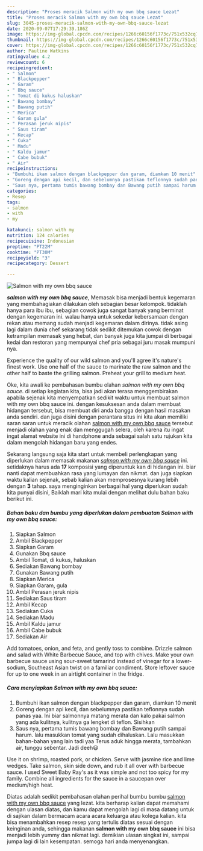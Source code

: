 ```yaml
---
description: "Proses meracik Salmon with my own bbq sauce Lezat"
title: "Proses meracik Salmon with my own bbq sauce Lezat"
slug: 3045-proses-meracik-salmon-with-my-own-bbq-sauce-lezat
date: 2020-09-07T17:29:39.186Z
image: https://img-global.cpcdn.com/recipes/1266c60156f1773c/751x532cq70/salmon-with-my-own-bbq-sauce-foto-resep-utama.jpg
thumbnail: https://img-global.cpcdn.com/recipes/1266c60156f1773c/751x532cq70/salmon-with-my-own-bbq-sauce-foto-resep-utama.jpg
cover: https://img-global.cpcdn.com/recipes/1266c60156f1773c/751x532cq70/salmon-with-my-own-bbq-sauce-foto-resep-utama.jpg
author: Pauline Watkins
ratingvalue: 4.2
reviewcount: 6
recipeingredient:
- " Salmon"
- " Blackpepper"
- " Garam"
- " Bbq sauce"
- " Tomat di kukus haluskan"
- " Bawang bombay"
- " Bawang putih"
- " Merica"
- " Garam gula"
- " Perasan jeruk nipis"
- " Saus tiram"
- " Kecap"
- " Cuka"
- " Madu"
- " Kaldu jamur"
- " Cabe bubuk"
- " Air"
recipeinstructions:
- "Bumbuhi ikan salmon dengan blackpepper dan garam, diamkan 10 menit"
- "Goreng dengan api kecil, dan sebelumnya pastikan teflonnya sudah panas yaa. Ini biar salmonnya matang merata dan kalo pakai salmon yang ada kulitnya, kulitnya ga lengket di teflon. Sisihkan"
- "Saus nya, pertama tumis bawang bombay dan Bawang putih sampai harum. lalu masukkan tomat yang sudah dihaluskan. Lalu masukkan bahan-bahan yang lain tadi yaa Terus aduk hingga merata, tambahkan air, tunggu sebentar. Jadi deeh😃"
categories:
- Resep
tags:
- salmon
- with
- my

katakunci: salmon with my 
nutrition: 124 calories
recipecuisine: Indonesian
preptime: "PT22M"
cooktime: "PT30M"
recipeyield: "3"
recipecategory: Dessert

---
```



![Salmon with my own bbq sauce](https://img-global.cpcdn.com/recipes/1266c60156f1773c/751x532cq70/salmon-with-my-own-bbq-sauce-foto-resep-utama.jpg)

<b><i>salmon with my own bbq sauce</i></b>, Memasak bisa menjadi bentuk kegemaran yang membahagiakan dilakukan oleh sebagian besar kelompok. tidaklah hanya para ibu ibu, sebagian cowok juga sangat banyak yang berminat dengan kegemaran ini. walau hanya untuk sekedar kebersamaan dengan rekan atau memang sudah menjadi kegemaran dalam dirinya. tidak asing lagi dalam dunia chef sekarang tidak sedikit ditemukan cowok dengan ketrampilan memasak yang hebat, dan banyak juga kita jumpai di berbagai kedai dan restoran yang mempunyai chef pria sebagai juru masak mumpuni nya.

Experience the quality of our wild salmon and you&#39;ll agree it&#39;s nature&#39;s finest work. Use one half of the sauce to marinate the raw salmon and the other half to baste the grilling salmon. Preheat your grill to medium heat.

Oke, kita awali ke pembahasan bumbu olahan <i>salmon with my own bbq sauce</i>. di setiap kegiatan kita, bisa jadi akan terasa menggembirakan apabila sejenak kita menyempatkan sedikit waktu untuk membuat salmon with my own bbq sauce ini. dengan kesuksesan anda dalam membuat hidangan tersebut, bisa membuat diri anda bangga dengan hasil masakan anda sendiri. dan juga disini dengan perantara situs ini kita akan memiliki saran saran untuk meracik olahan <u>salmon with my own bbq sauce</u> tersebut menjadi olahan yang enak dan menggugah selera, oleh karena itu ingat ingat alamat website ini di handphone anda sebagai salah satu rujukan kita dalam mengolah hidangan baru yang endes.


Sekarang langsung saja kita start untuk membeli perlengkapan yang diperlukan dalam memasak makanan <u><i>salmon with my own bbq sauce</i></u> ini. setidaknya harus ada <b>17</b> komposisi yang diperuntuk kan di hidangan ini. biar nanti dapat membuahkan rasa yang lumayan dan nikmat. dan juga siapkan waktu kalian sejenak, sebab kalian akan memprosesnya kurang lebih dengan <b>3</b> tahap. saya menginginkan berbagai hal yang diperlukan sudah kita punyai disini, Baiklah mari kita mulai dengan melihat dulu bahan baku berikut ini.

<!--inarticleads1-->

##### Bahan baku dan bumbu yang diperlukan dalam pembuatan Salmon with my own bbq sauce:

1. Siapkan  Salmon
1. Ambil  Blackpepper
1. Siapkan  Garam
1. Gunakan  Bbq sauce
1. Ambil  Tomat, di kukus, haluskan
1. Sediakan  Bawang bombay
1. Gunakan  Bawang putih
1. Siapkan  Merica
1. Siapkan  Garam, gula
1. Ambil  Perasan jeruk nipis
1. Sediakan  Saus tiram
1. Ambil  Kecap
1. Sediakan  Cuka
1. Sediakan  Madu
1. Ambil  Kaldu jamur
1. Ambil  Cabe bubuk
1. Sediakan  Air


Add tomatoes, onion, and feta, and gently toss to combine. Drizzle salmon and salad with White Barbecue Sauce, and top with chives. Make your own barbecue sauce using sour-sweet tamarind instead of vinegar for a lower-sodium, Southeast Asian twist on a familiar condiment. Store leftover sauce for up to one week in an airtight container in the fridge. 

<!--inarticleads2-->

##### Cara menyiapkan Salmon with my own bbq sauce:

1. Bumbuhi ikan salmon dengan blackpepper dan garam, diamkan 10 menit
1. Goreng dengan api kecil, dan sebelumnya pastikan teflonnya sudah panas yaa. Ini biar salmonnya matang merata dan kalo pakai salmon yang ada kulitnya, kulitnya ga lengket di teflon. Sisihkan
1. Saus nya, pertama tumis bawang bombay dan Bawang putih sampai harum. lalu masukkan tomat yang sudah dihaluskan. Lalu masukkan bahan-bahan yang lain tadi yaa Terus aduk hingga merata, tambahkan air, tunggu sebentar. Jadi deeh😃


Use it on shrimp, roasted pork, or chicken. Serve with jasmine rice and lime wedges. Take salmon, skin side down, and rub it all over with barbecue sauce. I used Sweet Baby Ray&#39;s as it was simple and not too spicy for my family. Combine all ingredients for the sauce in a saucepan over medium/high heat. 

Diatas adalah sedikit pembahasan olahan perihal bumbu bumbu <u>salmon with my own bbq sauce</u> yang lezat. kita berharap kalian dapat memahami dengan ulasan diatas, dan kamu dapat mengolah lagi di masa datang untuk di sajikan dalam bermacam acara acara keluarga atau kolega kalian. kita bisa menambahkan resep resep yang tertulis diatas sesuai dengan keinginan anda, sehingga makanan <b>salmon with my own bbq sauce</b> ini bisa menjadi lebih yummy dan nikmat lagi. demikian ulasan singkat ini, sampai jumpa lagi di lain kesempatan. semoga hari anda menyenangkan.
